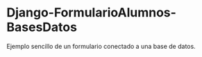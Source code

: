 # Django-FormularioAlumnos-BasesDatos
Ejemplo sencillo de un formulario conectado a una base de datos.
